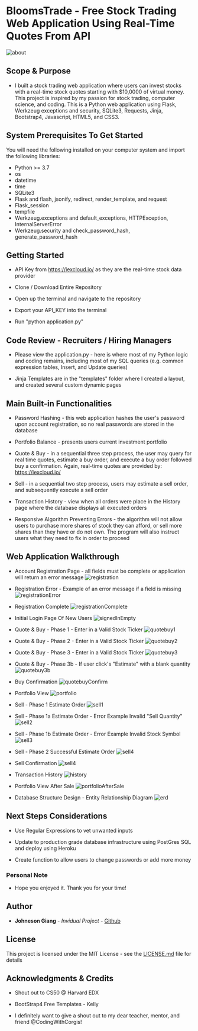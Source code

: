 # BloomsTrade - Free Stock Trading Web Application Using Real-Time Quotes From API


![about](./readme_pics/0_about.png)


## Scope & Purpose

* I built a stock trading web application where users can invest stocks with a real-time stock quotes starting with $10,0000 of virtual money. This project is inspired by my passion for stock trading, computer science, and coding. This is a Python web application using Flask, Werkzeug exceptions and security, SQLite3, Requests, Jinja, Bootstrap4, Javascript, HTML5, and CSS3.


## System Prerequisites To Get Started

You will need the following installed on your computer system and import the following libraries:
* Python >= 3.7
* os
* datetime
* time
* SQLite3
* Flask and flash, jsonify, redirect, render_template, and request
* Flask_session
* tempfile
* Werkzeug.exceptions and default_exceptions, HTTPException, InternalServerError
* Werkzeug.security and check_password_hash, generate_password_hash


## Getting Started

* API Key from https://iexcloud.io/ as they are the real-time stock data provider

* Clone / Download Entire Repository

* Open up the terminal and navigate to the repository

* Export your API_KEY into the terminal

* Run "python application.py"

## Code Review - Recruiters / Hiring Managers

* Please view the application.py - here is where most of my Python logic and coding remains, including most of my SQL queries (e.g. common expression tables, Insert, and Update queries)

* Jinja Templates are in the "templates" folder where I created a layout, and created several custom dynamic pages

## Main Built-in Functionalities

* Password Hashing - this web application hashes the user's password upon account registration, so no real passwords are stored in the database

* Portfolio Balance - presents users current investment portfolio

* Quote & Buy - in a sequential three step process, the user may query for real time quotes, estimate a buy order, and execute a buy order followed buy a confirmation. Again, real-time quotes are provided by: https://iexcloud.io/

* Sell - in a sequential two step process, users may estimate a sell order, and subsequently execute a sell order

* Transaction History - view when all orders were place in the History page where the database displays all executed orders

* Responsive Algorithm Preventing Errors - the algorithm will not allow users to purchase more shares of stock they can afford, or sell more shares than they have or do not own. The program will also instruct users what they need to fix in order to proceed


## Web Application Walkthrough

* Account Registration Page - all fields must be complete or application will return an error message
![registration](./readme_pics/1_registration.png)

* Registration Error - Example of an error message if a field is missing
![registrationError](./readme_pics/2_registration.png)

* Registration Complete
![registrationComplete](./readme_pics/2a_complete.png)

* Initial Login Page Of New Users
![signedInEmpty](./readme_pics/3_signedin_empty.png)

* Quote & Buy - Phase 1 - Enter in a Valid Stock Ticker
![quotebuy1](./readme_pics/4_quotebuy.png)

* Quote & Buy - Phase 2 - Enter in a Valid Stock Ticker
![quotebuy2](./readme_pics/4a_searchResult.png)

* Quote & Buy - Phase 3 - Enter in a Valid Stock Ticker
![quotebuy3](./readme_pics/4b_buyEstimateResult.png)

* Quote & Buy - Phase 3b - If user click's "Estimate" with a blank quantity
![quotebuy3b](./readme_pics/4c_error_prevention_buyEstimate.png)

* Buy Confirmation
![quotebuyConfirm](./readme_pics/4d_confirmation.png)

* Portfolio View 
![portfolio](./readme_pics/5_portfolio.png)

* Sell - Phase 1 Estimate Order
![sell1](./readme_pics/6a_sellError_no_input.png)

* Sell - Phase 1a Estimate Order - Error Example Invalid "Sell Quantity"
![sell2](./readme_pics/6_sellError_quantity.png)

* Sell - Phase 1b Estimate Order - Error Example Invalid Stock Symbol
![sell3](./readme_pics/6b_sellError_symbol.png)

* Sell - Phase 2 Successful Estimate Order
![sell4](./readme_pics/6c_sellEstimate.png)

* Sell Confirmation
![sell4](./readme_pics/6d_sellConfirmation.png)

* Transaction History
![history](./readme_pics/7_history.png)

* Portfolio View After Sale
![portfolioAfterSale](./readme_pics/8_portfolioAfterSale.png)

* Database Structure Design - Entity Relationship Diagram
![erd](./readme_pics/9_finance_db_ERD.png)



## Next Steps Considerations

* Use Regular Expressions to vet unwanted inputs
  
* Update to production grade database infrastructure using PostGres SQL and deploy using Heroku

* Create function to allow users to change passwords or add more money


### Personal Note

* Hope you enjoyed it. Thank you for your time!

## Author

* **Johneson Giang** - *Invidual Project* - [Github](https://github.com/jhustles)

## License

This project is licensed under the MIT License - see the [LICENSE.md](LICENSE.md) file for details

## Acknowledgments & Credits

* Shout out to CS50 @ Harvard EDX
* BootStrap4 Free Templates - Kelly

* I definitely want to give a shout out to my dear teacher, mentor, and friend @CodingWithCorgis!